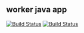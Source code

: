 ## worker java app
[![Build Status](http://a2e3-41-250-157-40.ngrok.io/buildStatus/icon?job=instavote%2Fworker-build&subject=Build&color=blue)](http://a2e3-41-250-157-40.ngrok.io/job/instavote/job/worker-build/)
[![Build Status](http://a2e3-41-250-157-40.ngrok.io/buildStatus/icon?job=instavote%2Fworker-test&subject=UniTest&color=pink)](http://a2e3-41-250-157-40.ngrok.io/job/instavote/job/worker-test/)
